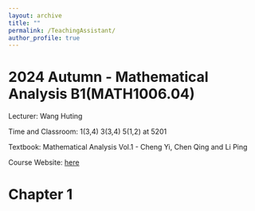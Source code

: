 ```yaml
---
layout: archive
title: ""
permalink: /TeachingAssistant/
author_profile: true
---
```



2024 Autumn - Mathematical Analysis B1(MATH1006.04)
======

Lecturer: Wang Huting 

Time and Classroom: 1(3,4) 3(3,4) 5(1,2) at 5201

Textbook: Mathematical Analysis Vol.1 - Cheng Yi, Chen Qing and Li Ping 

Course Website: [here](https://passiflora-sago.github.io/24FallMAB1.html)

Chapter 1 
======
